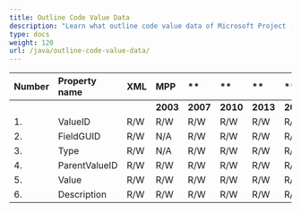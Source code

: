 ```yaml
---
title: Outline Code Value Data
description: "Learn what outline code value data of Microsoft Project (MPP/XML) files are can be written or read by Aspose.Tasks for Java."
type: docs
weight: 120
url: /java/outline-code-value-data/
---
```


|**Number** |**Property name** |**XML** |**MPP** |** |** |**  |** |** |**Comments** |
| :- | :- | :- | :- | :- | :- | :- | :- | :- | :- |
| | | |**2003** |**2007** |**2010** |**2013** |**2016** |**2019** | |
|1. |ValueID |R/W |R/W |R/W |R/W |R/W |R/W |R/W | |
|2. |FieldGUID |R/W |N/A |R/W |R/W |R/W |R/W |R/W | |
|3. |Type |R/W |N/A |R/W |R/W |R/W |R/W |R/W | |
|4. |ParentValueID |R/W |R/W |R/W |R/W |R/W |R/W |R/W | |
|5. |Value |R/W |R/W |R/W |R/W |R/W |R/W |R/W | |
|6. |Description |R/W |R/W |R/W |R/W |R/W |R/W |R/W | |

